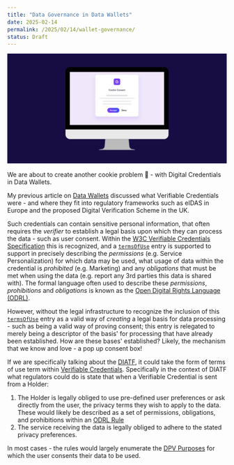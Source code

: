 ```yaml
---
title: "Data Governance in Data Wallets"
date: 2025-02-14
permalink: /2025/02/14/wallet-governance/
status: Draft
---
```


![](../static/cookie.webp)

We are about to create another cookie problem :cookie: - with Digital Credentials in Data Wallets.

My previous article on [Data Wallets](/2025/02/14/data-wallets/) discussed what Verifiable Credentials were - and where they fit into regulatory frameworks such as eIDAS in Europe and the proposed Digital Verification Scheme in the UK. 

Such credentials can contain sensitive personal information, that often requires the *verifier* to establish a legal basis upon which they can process the data - such as user consent. Within the [W3C Verifiable Credentials Specification](https://www.w3.org/TR/vc-data-model-2.0/) this is recognized, and a [`termsOfUse`](https://www.w3.org/TR/vc-data-model-2.0/#terms-of-use) entry is supported to support in precisely describing the *permissions* (e.g. Service Personalization) for which data may be used, what usage of data within the credential is *prohibited* (e.g. Marketing) and any *obligations* that must be met when using the data (e.g. report any 3rd parties this data is shared with). The formal language often used to describe these *permissions*, *prohibitions* and *obligations* is known as the [Open Digital Rights Language (ODRL)](https://www.w3.org/TR/odrl-model/#rule).

However, without the legal infrastructure to recognize the inclusion of this [`termsOfUse`](https://www.w3.org/TR/vc-data-model-2.0/#terms-of-use) entry as a valid way of *creating* a legal basis for data processing - such as being a valid way of proving consent; this entry is relegated to merely being a descriptor of the basis' for processing that have already been established. How are these bases' established? Likely, the mechanism that we know and love - a pop up consent box!

If we are specifically talking about the [DIATF](https://www.gov.uk/government/collections/uk-digital-identity-and-attributes-trust-framework), it could take the form of terms of use term within [Verifiable Credentials](https://www.w3.org/TR/vc-data-model-2.0/#terms-of-use). Specifically in the context of DIATF what regulators could do is state that when a Verifiable Credential is sent from a Holder:
1. The Holder is legally obliged to use pre-defined user preferences or ask directly from the user, the privacy terms they wish to apply to the data. These would likely be described as a set of permissions, obligations, and prohibitions within an [ODRL Rule](https://www.w3.org/TR/odrl-model/#rule)
2. The service receiving the data is legally obliged to adhere to the stated privacy preferences.

In most cases - the rules would largely enumerate the [DPV Purposes](https://w3c.github.io/dpv/2.0/dpv/) for which the user consents their data to be used.
